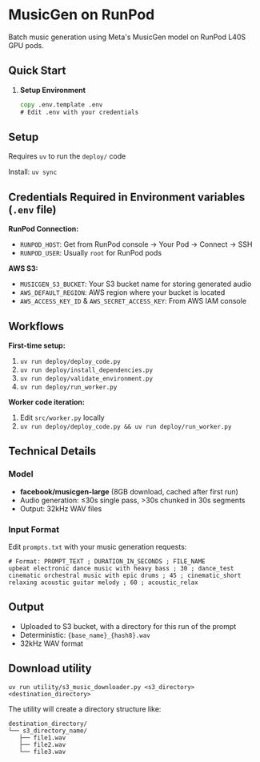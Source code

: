 # MusicGen on RunPod

Batch music generation using Meta's MusicGen model on RunPod L40S GPU pods.

## Quick Start

1. **Setup Environment**
   ```cmd
   copy .env.template .env
   # Edit .env with your credentials
   ```

## Setup 

Requires `uv` to run the `deploy/` code

Install: `uv sync`

## Credentials Required in Environment variables (`.env` file)

**RunPod Connection:**
- `RUNPOD_HOST`: Get from RunPod console → Your Pod → Connect → SSH
- `RUNPOD_USER`: Usually `root` for RunPod pods

**AWS S3:**
- `MUSICGEN_S3_BUCKET`: Your S3 bucket name for storing generated audio
- `AWS_DEFAULT_REGION`: AWS region where your bucket is located
- `AWS_ACCESS_KEY_ID` & `AWS_SECRET_ACCESS_KEY`: From AWS IAM console

## Workflows

**First-time setup:**
1. `uv run deploy/deploy_code.py`
2. `uv run deploy/install_dependencies.py` 
3. `uv run deploy/validate_environment.py`
4. `uv run deploy/run_worker.py`

**Worker code iteration:**
1. Edit `src/worker.py` locally
2. `uv run deploy/deploy_code.py && uv run deploy/run_worker.py`

## Technical Details

### Model
- **facebook/musicgen-large** (8GB download, cached after first run)
- Audio generation: ≤30s single pass, >30s chunked in 30s segments
- Output: 32kHz WAV files

### Input Format

Edit `prompts.txt` with your music generation requests:

```
# Format: PROMPT_TEXT ; DURATION_IN_SECONDS ; FILE_NAME
upbeat electronic dance music with heavy bass ; 30 ; dance_test
cinematic orchestral music with epic drums ; 45 ; cinematic_short
relaxing acoustic guitar melody ; 60 ; acoustic_relax
```

## Output
- Uploaded to S3 bucket, with a directory for this run of the prompt
- Deterministic: `{base_name}_{hash8}.wav`
- 32kHz WAV format

## Download utility

```
uv run utility/s3_music_downloader.py <s3_directory> <destination_directory>
```

The utility will create a directory structure like:
```
destination_directory/
└── s3_directory_name/
   ├── file1.wav
   ├── file2.wav
   └── file3.wav
```
